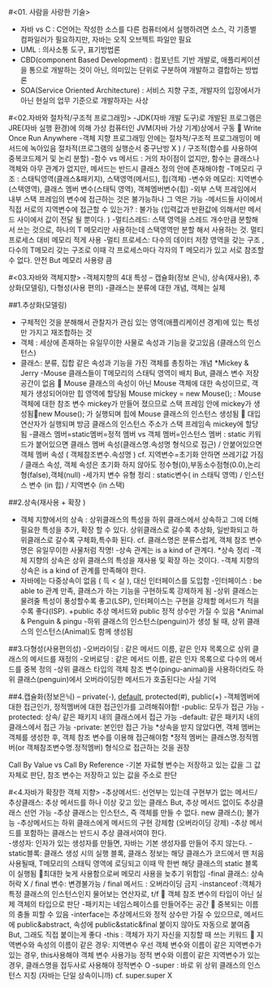 #<01. 사람을 사랑한 기술>

- 자바 vs C : C언어는 작성한 소스를 다른 컴퓨터에서 실행하려면 소스, 각 기종별 컴파일러가 필요하지만, 자바는 오직 오브젝트 파일만 필요
- UML : 의사소통 도구, 표기방법론
- CBD(component Based Development) : 컴포넌트 기반 개발로, 애플리케이션을 통으로 개발하는 것이 아닌, 의미있는 단위로 구분하여 개발하고 결합하는 방법론
- SOA(Service Oriented Architecture) : 서비스 지향 구조, 개발자의 입장에서가 아닌 현실의 업무 기준으로 개발하자는 사상

#<02.자바와 절차적/구조적 프로그래밍>
-JDK(자바 개발 도구)로 개발된 프로그램은 JRE(자바 실행 환경)에 의해 가상 컴퓨터인 JVM(자바 가상 기계)상에서 구동  Write Once Run Anywhere -객체 지향 프로그래밍 안에는 절차적/구조적 프로그래밍이 메서드에 녹아있음
절차적(프로그램의 실행순서 중구난방 X ) / 구조적(함수를 사용하여 중복코드제거 및 논리 분할) -함수 vs 메서드 : 거의 차이점이 없지만, 함수는 클래스나 객체와 아무 관계가 없지만, 메서드는 반드시 클래스 정의 안에 존재해야함
-T메모리 구조 : 스태틱영역(클래스&패키지), 스택영역(메서드), 힙(객체) -변수와 메모리: 지역변수(스택영역), 클래스 멤버 변수(스태틱 영역), 객체멤버변수(힙) -외부 스택 프레임에서 내부 스택 프레임의 변수에 접근하는 것은 불가능하나 그 역은 가능 -메서드들 사이에서 직접 서로의 지역변수에 접근할 수 있는가? : 불가능 (입력값과 반환값에 의해서만 메서드 사이에서 값이 전달 될 뿐이다. ) -멀티스레드: 스택 영역을 스레드 개수만큼 분할해서 쓰는 것으로, 하나의 T 메모리만 사용하는데 스택영역만 분할 해서 사용하는 것. 멀티 프로세스 대비 메모리 적게 사용 -멀티 프로세스: 다수의 데이터 저장 영역을 갖는 구조 , 다수의 T메모리 갖는 구조로 이때 각 프로세스마다 각자의 T 메모리가 있고 서로 참조할 수 없다. 안전 But 메모리 사용량 큼

#<03.자바와 객체지향> -객체지향의 4대 특성 – 캡슐화(정보 은닉), 상속(재사용), 추상화(모델링), 다형성(사용 편의) -클래스는 분류에 대한 개념, 객체는 실체

##1.추상화(모델링)

- 구체적인 것을 분해해서 관찰자가 관심 있는 영역(애플리케이션 경계)에 있는 특성만 가지고 재조합하는 것
- 객체 : 세상에 존재하는 유일무이한 사물로 속성과 기능을 갖고있음 (클래스의 인스턴스)
- 클래스: 분류, 집합 같은 속성과 기능을 가진 객체를 총칭하는 개념
  \*Mickey & Jerry
  -Mouse 클래스들이 T메모리의 스태틱 영역이 배치 But, 클래스 변수 저장공간이 없음  Mouse 클래스의 속성이 아닌 Mouse 객체에 대한 속성이므로, 객체가 생성되어야만 힙 영역에 할당됨
  Mouse mickey = new Mouse();
  : Mouse 객체에 대한 참조 변수 mickey가 만들어 졌으므로 스택 프레임 안에 mickey가 생성됨new Mouse(); 가 실행되며 힙에 Mouse 클래스의 인스턴스 생성됨  대입 연산자가 실행되며 방금 클래스의 인스턴스 주소가 스택 프레임속 mickey에 할당됨 -클래스 멤버=static멤버=정적 멤버 vs 객체 멤버=인스턴스 멤버 : static 키워드가 붙어있으면 클래스 멤버 속성(클래스명.속성명 형식으로 접근) / 안붙어있으면 객체 멤버 속성 ( 객체참조변수.속성명 )
  cf. 지역변수=초기화 안하면 쓰레기값 가짐 / 클래스 속성, 객체 속성은 초기화 하지 않아도 정수형(0),부동소수점형(0.0),논리형(false),객체(null) -세가지 변수 유형 정리 : static변수( in 스태틱 영역) / 인스턴스 변수 (in 힙) / 지역변수 (in 스택)

##2.상속(재사용 + 확장 )

- 객체 지향에서의 상속 : 상위클래스의 특성을 하위 클래스에서 상속하고 그에 더해 필요한 특성을 추가, 확장 할 수 있다. 상위클래스로 갈수록 추상화, 일반화되고 하위클래스로 갈수록 구체화,특수화 된다.
  cf. 클래스명은 분류스럽게, 객체 참조 변수명은 유일무이한 사물처럼 작명! -상속 관계는 is a kind of 관계다. \*상속 정리 -객체 지향의 상속은 상위 클래스의 특성을 재사용 및 확장 하는 것이다. -객체 지향의 상속은 is a kind of 관계를 만족해야 한다.
- 자바에는 다중상속이 없음 ( 득 < 실 ), 대신 인터페이스를 도입함 -인터페이스 : be able to 관계 만족, 클래스가 하는 기능을 구현하도록 강제하게 됨 -상위 클래스는 물려줄 특성이 풍성할수록 좋고(LSP), 인터페이스는 구현을 강제할 메서드가 적을수록 좋다(ISP).
  +public 추상 메서드와 public 정적 상수만 가질 수 있음
  \*Animal & Penguin & pingu -하위 클래스의 인스턴스(penguin)가 생성 될 때, 상위 클래스의 인스턴스(Animal)도 함께 생성됨

##3.다형성(사용편의성) -오버라이딩 : 같은 메서드 이름, 같은 인자 목록으로 상위 클래스의 메서드를 재정의 -오버로딩 : 같은 메서드 이름, 같은 인자 목록으로 다수의 메서드를 중복 정의 -상위 클래스 타입의 객체 참조 변수(pingu-animal)을 사용하더라도 하위 클래스(penguin)에서 오버라이딩한 메서드가 호출된다는 사실 기억

##4.캡슐화(정보은닉) – private(-), [default](~), protected(#), public(+) -객체멤버에 대한 접근인가, 정적멤버에 대한 접근인가를 고려해줘야함!
-public: 모두가 접근 가능
-protected: 상속/ 같은 패키지 내의 클래스에서 접근 가능
-default: 같은 패키지 내의 클래스에서 접근 가능
-private: 본인만 접근 가능
*상속을 받지 않았다면, 객체 멤버는 객체를 생성한 후, 객체 참조 변수를 이용해 접근해야함
*정적 멤버는 클래스명.정적멤버(or 객체참조변수명.정적멤버) 형식으로 접근하는 것을 권장

Call By Value vs Call By Reference -기본 자료형 변수는 저장하고 있는 값을 그 값자체로 판단, 참조 변수는 저장하고 있는 값을 주소로 판단

#<4.자바가 확장한 객체 지향> -추상메서드: 선언부는 있는데 구현부가 없는 메서드/ 추상클래스: 추상 메서드를 하나 이상 갖고 있는 클래스 But, 추상 메서드 없이도 추상클래스 선언 가능 -추상 클래스는 인스턴스, 즉 객체를 만들 수 없다. new 클래스(); 불가능 -추상메서드는 하위 클래스에게 메서드의 구현 강제함 (오버라이딩 강제) -추상 메서드를 포함하는 클래스는 반드시 추상 클래서여야 한다.  
-생성자: 인자가 있는 생성자를 만들면, 자바는 기본 생성자를 만들어 주지 않는다.
-static블록: 클래스 생성 시의 실행 블록, 클래스 정보는 해당 클래스가 코드에서 맨 처음 사용될때, T메모리의 스태틱 영역에 로딩되고 이때 딱 한번 해당 클래스의 static 블록이 실행됨 최대한 늦게 사용함으로써 메모리 사용을 늦추기 위함임
-final 클래스: 상속 허락 X / final 변수: 변경불가능 / final 메서드 : 오버라이딩 금지
-instanceof :객체가 특정 클래스의 인스턴스인지 물어보는 연산자로, t/f  객체 참조 변수의 타입이 아닌 실제 객체의 타입으로 판단 -패키지는 네임스페이스를 만들어주는 공간  중복되는 이름의 충돌 피할 수 있음
-interface는 추상메서드와 정적 상수만 가질 수 있으므로, 메서드에 public&abstract, 속성에 public&static&final 붙이지 않아도 자동으로 붙여줌 But, 그래도 직접 붙이는게 좋다
-this : 객체가 자기 자신을 지칭할 때 쓰는 키워드
 지역변수와 속성의 이름이 같은 경우: 지역변수 우선
객체 변수와 이름이 같은 지역변수가 있는 경우, this사용해야 객체 변수 사용가능
정적 변수와 이름이 같은 지역변수가 있는 경우, 클래스명을 접두사로 사용해야 정적변수 O
-super : 바로 위 상위 클래스의 인스턴스 지칭 (자바는 단일 상속이니까) cf. super.super X
